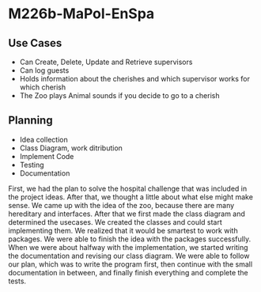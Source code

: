 # M226b-MaPol-EnSpa

## Use Cases
* Can Create, Delete, Update and Retrieve supervisors
* Can log guests
* Holds information about the cherishes and which supervisor works for which cherish
* The Zoo plays Animal sounds if you decide to go to a cherish

## Planning


* Idea collection
* Class Diagram, work ditribution
* Implement Code
* Testing
* Documentation 


First, we had the plan to solve the hospital challenge that was included in the project ideas. After that, we thought a little about what else might make sense. We came up with the idea of the zoo, because there are many hereditary and interfaces. After that we first made the class diagram and determined the usecases. We created the classes and could start implementing them. We realized that it would be smartest to work with packages. We were able to finish the idea with the packages successfully. When we were about halfway with the implementation, we started writing the documentation and revising our class diagram. We were able to follow our plan, which was to write the program first, then continue with the small documentation in between, and finally finish everything and complete the tests. 

